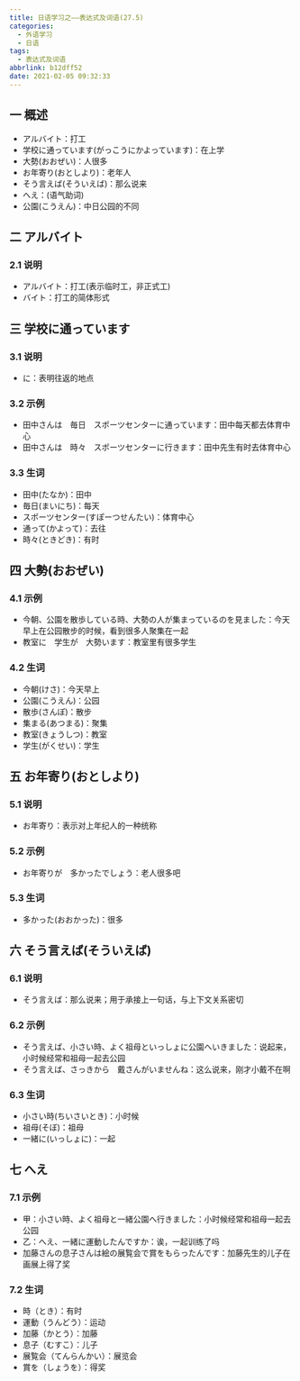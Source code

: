 ```yaml
---
title: 日语学习之——表达式及词语(27.5)
categories:
  - 外语学习
  - 日语
tags:
  - 表达式及词语
abbrlink: b12dff52
date: 2021-02-05 09:32:33
---
```

## 一 概述

* アルバイト：打工
* 学校に通っています(がっこうにかよっています)：在上学
* 大勢(おおぜい)：人很多
* お年寄り(おとしより)：老年人
* そう言えば(そういえば)：那么说来
* へえ：(语气助词)
* 公園(こうえん)：中日公园的不同

<!--more-->

## 二 アルバイト

### 2.1 说明

* アルバイト：打工(表示临时工，非正式工)
* バイト：打工的简体形式

## 三 学校に通っています

### 3.1 说明

* に：表明往返的地点

### 3.2 示例

* 田中さんは　毎日　スポーツセンターに通っています：田中每天都去体育中心
* 田中さんは　時々　スポーツセンターに行きます：田中先生有时去体育中心

### 3.3 生词

* 田中(たなか)：田中
* 毎日(まいにち)：每天
* スポーツセンター(すぽーつせんたい)：体育中心
* 通って(かよって)：去往
* 時々(ときどき)：有时

## 四 大勢(おおぜい)

### 4.1 示例

* 今朝、公園を散歩している時、大勢の人が集まっているのを見ました：今天早上在公园散步的时候，看到很多人聚集在一起
* 教室に　学生が　大勢います：教室里有很多学生

### 4.2 生词

* 今朝(けさ)：今天早上
* 公園(こうえん)：公园
* 散歩(さんぽ)：散步
* 集まる(あつまる)：聚集
* 教室(きょうしつ)：教室
* 学生(がくせい)：学生

## 五 お年寄り(おとしより)

### 5.1 说明

* お年寄り：表示对上年纪人的一种统称

### 5.2 示例

* お年寄りが　多かったでしょう：老人很多吧

### 5.3 生词

* 多かった(おおかった)：很多

## 六 そう言えば(そういえば)

### 6.1 说明

* そう言えば：那么说来；用于承接上一句话，与上下文关系密切

### 6.2 示例

* そう言えば、小さい時、よく祖母といっしょに公園へいきました：说起来，小时候经常和祖母一起去公园
* そう言えば、さっきから　戴さんがいませんね：这么说来，刚才小戴不在啊

### 6.3 生词

* 小さい時(ちいさいとき)：小时候
* 祖母(そぼ)：祖母
* 一緒に(いっしょに)：一起

## 七 へえ

### 7.1 示例

* 甲：小さい時、よく祖母と一緒公園へ行きました：小时候经常和祖母一起去公园
* 乙：へえ、一緒に運動したんですか：诶，一起训练了吗
* 加藤さんの息子さんは絵の展覧会で賞をもらったんです：加藤先生的儿子在画展上得了奖

### 7.2 生词

* 時（とき）：有时
* 運動（うんどう）：运动
* 加藤（かとう）：加藤
* 息子（むすこ）：儿子
* 展覧会（てんらんかい）：展览会
* 賞を（しょうを）：得奖